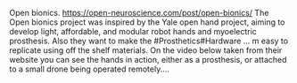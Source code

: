 Open bionics. https://open-neuroscience.com/post/open-bionics/
The Open bionics project was inspired by the Yale open hand project, aiming to develop light, affordable, and modular robot hands and myoelectric prosthesis. Also they want to make the #Prosthetics#Hardware ...
m easy to replicate using off the shelf materials. On the video below taken from their website you can see the hands in action, either as a prosthesis, or attached to a small drone being operated remotely....
